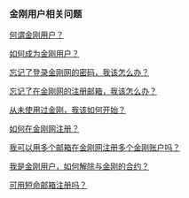 ### 金刚用户相关问题

[何谓金刚用户？](https://a2zitpro.github.io/web/金刚用户)

[如何成为金刚用户？](https://a2zitpro.github.io/web/成为金刚用户)

[忘记了登录金刚网的密码，我该怎么办？](https://a2zitpro.github.io/web/忘记密码)

[忘记了在金刚网的注册邮箱，我该怎么办？]()

[从未使用过金刚，我该如何开始？]()

[如何在金刚网注册？](https://a2zitpro.github.io/web/在金刚网注册)

[我可以用多个邮箱在金刚网注册多个金刚账户吗？](https://a2zitpro.github.io/web/多邮箱注册)

[我是金刚用户，如何解除与金刚的合约？]()

[可用短命邮箱注册吗？](https://a2zitpro.github.io/web/短命邮箱注册)

[]()
[]()
[]()
[]()
